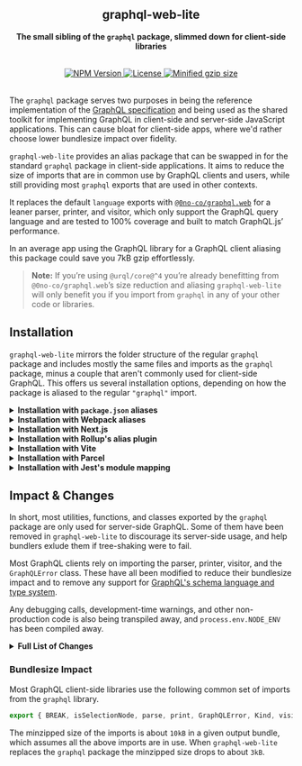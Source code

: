 <div align="center">
  <h2 align="center">graphql-web-lite</h2>
  <p align="center"><strong>The small sibling of the <code>graphql</code> package, slimmed down for client-side libraries</strong></p>
  <br />
  <a href="https://npmjs.com/package/graphql-web-lite">
    <img alt="NPM Version" src="https://img.shields.io/npm/v/graphql-web-lite.svg" />
  </a>
  <a href="https://npmjs.com/package/use-interactions">
    <img alt="License" src="https://img.shields.io/npm/l/graphql-web-lite.svg" />
  </a>
  <a href="https://bundlephobia.com/result?p=graphql-web-lite">
    <img alt="Minified gzip size" src="https://img.shields.io/bundlephobia/minzip/graphql-web-lite.svg?label=gzip%20size" />
  </a>
  <br />
  <br />
</div>

The `graphql` package serves two purposes in being the reference implementation of the
[GraphQL specification](https://spec.graphql.org/) and being used as the shared toolkit
for implementing GraphQL in client-side and server-side JavaScript applications. This
can cause bloat for client-side apps, where we'd rather choose lower bundlesize impact
over fidelity.

`graphql-web-lite` provides an alias package that can be swapped in for the standard
`graphql` package in client-side applications.
It aims to reduce the size of imports that are in common use by GraphQL clients and
users, while still providing most `graphql` exports that are used in other contexts.

It replaces the default `language` exports with
[`@0no-co/graphql.web`](https://github.com/0no-co/graphql.web) for a leaner
parser, printer, and visitor, which only support the GraphQL query language and
are tested to 100% coverage and built to match GraphQL.js’ performance.

In an average app using the GraphQL library for a GraphQL client aliasing this
package could save you 7kB gzip effortlessly.

> **Note:** If you’re using `@urql/core@^4` you’re already benefitting from
> `@0no-co/graphql.web`’s size reduction and aliasing `graphql-web-lite` will
> only benefit you if you import from `graphql` in any of your other code or
> libraries.

## Installation

`graphql-web-lite` mirrors the folder structure of the regular `graphql` package and
includes mostly the same files and imports as the `graphql` package, minus a couple
that aren't commonly used for client-side GraphQL.
This offers us several installation options, depending on how the package is aliased
to the regular `"graphql"` import.

<details>
<summary><strong>Installation with <code>package.json</code> aliases</strong></summary>

When your dependencies and `node_modules` folder isn't used by a _GraphQL server_ and
only used by a _GraphQL clients_, you can use a quick and easy npm installation alias.
In your `package.json` file you can define your `graphql` installation to use
`graphql-web-lite` instead, which is supported by both Yarn and npm:

```diff
{
  "dependencies": {
-    "graphql": "^16.6.0"
+    "graphql": "npm:graphql-web-lite@^16.6.0-3"
  }
}
```

Alternatively, you can run an installation command to alias the package:<br />

```sh
npm install --save graphql@npm:graphql-web-lite
# or
yarn add graphql@npm:graphql-web-lite
```

When this isn't suitable — for instance, because the same dependencies are shared
with an API or server-side GraphQL consumer, or you're working inside a monorepo —
you can try one of the other aliasing techniques below.

</details>

<details>
<summary><strong>Installation with Webpack aliases</strong></summary>

First, we'll need to install `graphql-web-lite` _alongside_ the regular `graphql`
package.

```sh
npm install --save graphql-web-lite
# or
yarn add graphql-web-lite
```

To alias a package in Webpack, an entry must be added to your Webpack
configuration's `resolve.alias` section. Depending on your implementation,
the configuration may already contain some keys inside `resolve.alias`, and
you'd want to add another entry for `"graphql"`.

```js
const webpackConfig = {
  // ...
  resolve: {
    alias: {
      graphql: 'graphql-web-lite',
    },
  },
};
```

</details>

<details>
<summary><strong>Installation with Next.js</strong></summary>

First, we'll need to install `graphql-web-lite` _alongside_ the regular `graphql`
package.

```sh
npm install --save graphql-web-lite
# or
yarn add graphql-web-lite
```

In your [Next.js configuration file](https://nextjs.org/docs/api-reference/next.config.js/introduction),
under `next.config.js`, you can add an additional `webpack()` function that is
able to modify Next's Webpack configuration to add an alias for `graphql`.

```js
module.exports = {
  webpack(config, { isServer }) {
    if (!isServer) {
      config.resolve.alias = {
        ...config.resolve.alias,
        graphql: 'graphql-web-lite',
      };
    }
    return config;
  },
};
```

Here we're also ensuring that the alias isn't applied on the server-side, in case
an API route is using `graphql` for a server-side GraphQL schema.

</details>

<details>
<summary><strong>Installation with Rollup's alias plugin</strong></summary>

First, we'll need to install `graphql-web-lite` _alongside_ the regular `graphql`
package.

```sh
npm install --save graphql-web-lite
# or
yarn add graphql-web-lite
```

In Rollup, the easiest way to add a new alias is to use `@rollup/plugin-alias`.
We'll have to install this plugin and ensure that every import and deep import
to `graphql` is aliased to `graphql-web-lite`.

Any Rollup-based build will fail when the import name of the package does not
match the `name` field in the module's `package.json` file, so this step is
necessary.

```js
import alias from '@rollup/plugin-alias';

module.exports = {
  plugins: [
    alias({
      entries: [{ find: 'graphql', replacement: 'graphql-web-lite' }],
    }),
  ],
};
```

</details>

<details>
<summary><strong>Installation with Vite</strong></summary>

First, we'll need to install `graphql-web-lite` _alongside_ the regular `graphql`
package.

```sh
npm install --save graphql-web-lite
# or
yarn add graphql-web-lite
```

In your [Vite configuration file](https://vitejs.dev/config/#config-file-resolving)
you may add a new entry for its `resolve.alias` entries. This entry works the same
as Rollup's alias plugin.

```js
import { defineConfig } from 'vite';

export default defineConfig({
  resolve: {
    alias: {
      graphql: 'graphql-web-lite',
    },
  },
});
```

Here we're also ensuring that the alias isn't applied on the server-side, in case
an API route is using `graphql` for a server-side GraphQL schema.

</details>

<details>
<summary><strong>Installation with Parcel</strong></summary>

First, we'll need to install `graphql-web-lite` _alongside_ the regular `graphql`
package.

```sh
npm install --save graphql-web-lite
# or
yarn add graphql-web-lite
```

In Parcel, we can add an entry in our `package.json` file for an alias. Specifically,
the `alias` property may contain an object that maps packages to their aliases.

```diff
{
  "alias": {
+    "graphql": "graphql-web-lite"
  }
}
```

</details>

<details>
<summary><strong>Installation with Jest's module mapping</strong></summary>

First, we'll need to install `graphql-web-lite` _alongside_ the regular `graphql`
package.

```sh
npm install --save graphql-web-lite
# or
yarn add graphql-web-lite
```

Jest allows any module names to be remapped using regular expression-based
mappings. In your Jest config you'll need to add an entry for `graphql` that
remaps all imports and deep imports to `graphql-web-lite`.

```json
{
  "moduleNameMapper": {
    "graphql(.*)": "graphql-web-lite$1"
  }
}
```

</details>

## Impact & Changes

In short, most utilities, functions, and classes exported by the `graphql`
package are only used for server-side GraphQL. Some of them have been removed
in `graphql-web-lite` to discourage its server-side usage, and help bundlers
exlude them if tree-shaking were to fail.

Most GraphQL clients rely on importing the parser, printer, visitor, and the
`GraphQLError` class. These have all been modified to reduce their bundlesize
impact and to remove any support for
[GraphQL's schema language and type system](https://spec.graphql.org/June2018/#sec-Type-System).

Any debugging calls, development-time warnings, and other non-production code
is also being transpiled away, and `process.env.NODE_ENV` has been compiled
away.

<details>
<summary><strong>Full List of Changes</strong></summary>

| Export                | Changes    | Notes                                                               |
| --------------------- | ---------- | ------------------------------------------------------------------- |
| `visit`               | _modified_ | works recursively and does not detect invalid AST nodes             |
| `print`               | _modified_ | won't output any schema nodes and does not detect invalid AST nodes |
| `printLocation`       | _modified_ | won't output source snippets                                        |
| `printSourceLocation` | _modified_ | won't output source snippets                                        |
| `parse`               | _modified_ | won't parse schema nodes or throw precise syntax errors             |
| `parseType`           | _modified_ | won't throw precise syntax errors                                   |
| `parseValue`          | _modified_ | won't throw precise syntax errors                                   |
| `GraphQLError`        | _modified_ | doesn't handle locations and Error stacks                           |

</details>

### Bundlesize Impact

Most GraphQL client-side libraries use the following common set of imports from the `graphql` library.

```js
export { BREAK, isSelectionNode, parse, print, GraphQLError, Kind, visit } from 'graphql';
```

The minzipped size of the imports is about `10kB` in a given output bundle, which assumes all the above imports are
in use. When `graphql-web-lite` replaces the `graphql` package the minzipped size drops to about `3kB`.
